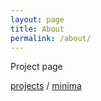 ```yaml
---
layout: page
title: About
permalink: /about/
---
```


Project page

[projects][projects-page] /
[minima](https://github.com/jekyll/minima)

[projects-page]: https://github.com/svandecappelle
